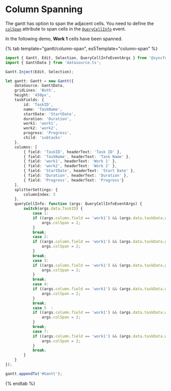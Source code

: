 # Column Spanning

The gantt has option to span the adjacent cells. You need to define the [`colSpan`](../api/gantt/queryCellInfoEventArgs/#colspan) attribute to span cells in the [`QueryCellInfo`](../api/gantt/queryCellInfoEventArgs) event.

In the following demo, **Work 1**  cells have been spanned.

{% tab template="gantt/column-span", es5Template="column-span" %}

```typescript
import { Gantt, Edit, Selection, QueryCellInfoEventArgs } from '@syncfusion/ej2-gantt';
import { GanttData } from 'datasource.ts';

Gantt.Inject(Edit, Selection);

let gantt: Gantt = new Gantt({
    dataSource: GanttData,
    gridLines: 'Both',
    height: '450px',
    taskFields: {
        id: 'TaskID',
        name: 'TaskName',
        startDate: 'StartDate',
        duration: 'Duration',
        work1: 'work1',
        work2: 'work2',
        progress: 'Progress',
        child: 'subtasks'
    },
    columns: [
        { field: 'TaskID', headerText: 'Task ID' },
        { field: 'TaskName', headerText: 'Task Name' },
        { field: 'work1', headerText: 'Work 1' },
        { field: 'work2', headerText: 'Work 2' },
        { field: 'StartDate', headerText: 'Start Date' },
        { field: 'Duration', headerText: 'Duration' },
        { field: 'Progress', headerText: 'Progress'}
    ],
    splitterSettings: {
        columnIndex: 5
    },
    queryCellInfo: function (args: QueryCellInfoEventArgs) {
        switch(args.data.TaskID) {
            case 1:
            if ((args.column.field == 'work1') && (args.data.taskData.work1 == 'support')) {
                args.colSpan = 2;
            }
            break;
            case 2:
            if ((args.column.field == 'work1') && (args.data.taskData.work1 == 'support')) {
                args.colSpan = 2;
            }
            break;
            case 3:
            if ((args.column.field == 'work1') && (args.data.taskData.work1 == 'support')) {
                args.colSpan = 2;
            }
            break;
            case 4:
            if ((args.column.field == 'work1') && (args.data.taskData.work1 == 'support')) {
                args.colSpan = 2;
            }
            break;
            case 5  :
            if ((args.column.field == 'work1') && (args.data.taskData.work1 == 'support')) {
                args.colSpan = 2;
            }
            break;
            case 7:
            if ((args.column.field == 'work1') && (args.data.taskData.work1 == 'support')) {
                args.colSpan = 2;
            }
            break;
        }
    }
});

gantt.appendTo('#Gantt');

```

{% endtab %}